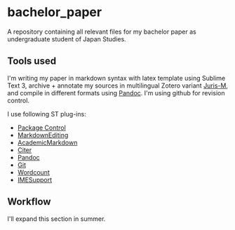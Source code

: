 # bachelor_paper

A repository containing all relevant files for my bachelor paper as undergraduate student of Japan Studies.

## Tools used

I'm writing my paper in markdown syntax with latex template using Sublime Text 3, archive + annotate my sources in multilingual Zotero variant [Juris-M](https://juris-m.github.io/), and compile in different formats using [Pandoc](http://pandoc.org/). I'm using github for revision control.

I use following ST plug-ins:

- [Package Control](https://packagecontrol.io/)
- [MarkdownEditing](https://packagecontrol.io/packages/MarkdownEditing)
- [AcademicMarkdown](https://github.com/mangecoeur/AcademicMarkdown)
- [Citer](https://github.com/mangecoeur/Citer)
- [Pandoc](https://packagecontrol.io/packages/Pandoc)
- [Git](https://github.com/kemayo/sublime-text-git/wiki)
- [Wordcount](https://github.com/titoBouzout/WordCount)
- [IMESupport](https://github.com/chikatoike/IMESupport)

## Workflow

I'll expand this section in summer. 
